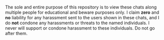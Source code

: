 The sole and entire purpose of this repository
is to view these chats along multiple people for 
educational and beware purposes only. I claim
**zero** and **no** liability for any harassment sent to the
users shown in these chats, and I do **not** condone
any harassments or threats to the named individuals.
I never will support or condone harassment to these 
individuals. Do not go after them.
